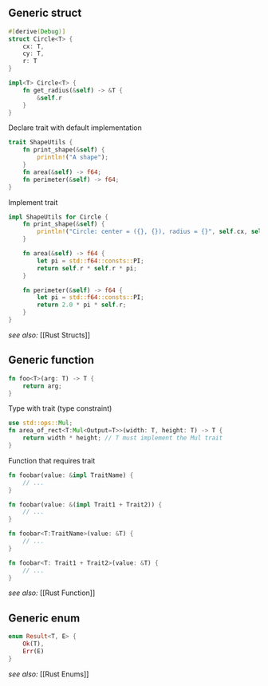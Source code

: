 
## Generic struct
```rust
#[derive(Debug)]
struct Circle<T> {
    cx: T,
    cy: T,
    r: T
}
```

```rust
impl<T> Circle<T> {
    fn get_radius(&self) -> &T {
        &self.r
    }
}
```

Declare trait with default implementation
```rust
trait ShapeUtils {
    fn print_shape(&self) {
        println!("A shape");
    }
    fn area(&self) -> f64;
    fn perimeter(&self) -> f64;
}
```

Implement trait
```rust
impl ShapeUtils for Circle {
    fn print_shape(&self) {
        println!("Circle: center = ({}, {}), radius = {}", self.cx, self.cy, self.r);
    }

    fn area(&self) -> f64 {
        let pi = std::f64::consts::PI;
        return self.r * self.r * pi;
    }

    fn perimeter(&self) -> f64 {
        let pi = std::f64::consts::PI;
        return 2.0 * pi * self.r;
    }
}
```

*see also:* [[Rust Structs]]

## Generic function
```rust
fn foo<T>(arg: T) -> T {
    return arg;
}
```

Type with trait (type constraint)
```rust
use std::ops::Mul;
fn area_of_rect<T:Mul<Output=T>>(width: T, height: T) -> T {
    return width * height; // T must implement the Mul trait
}
```

Function that requires trait
```rust
fn foobar(value: &impl TraitName) {
    // ...
}

fn foobar(value: &(impl Trait1 + Trait2)) {
    // ...
}

fn foobar<T:TraitName>(value: &T) {
    // ...
}

fn foobar<T: Trait1 + Trait2>(value: &T) {
    // ...
}
```

*see also:* [[Rust Function]]

## Generic enum
```rust
enum Result<T, E> {
    Ok(T),
    Err(E)
}
```

*see also:* [[Rust Enums]]